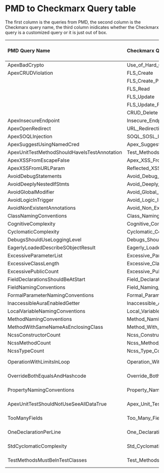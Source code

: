 # PMD to Checkmarx Query table

The first column is the queries from PMD, the second column is the Checkmarx query name, the third column inidicates whether the Checkmarx query is a customized query or it is just out of box.

| PMD Query Name                                   |          Checkmarx Query Name                     |      Customized or OutOfBox     |
|:-------------------------------------------------|:-----------------------------------------------   |:--------------------------------|
| ApexBadCrypto                                    | Use_of_Hard_Coded_Cryptographic_Key               | OutOfBox                        |
| ApexCRUDViolation                                | FLS_Create                                        | OutOfBox                        |
|                                                  | FLS_Create_Partial                                | OutOfBox                        |
|                                                  | FLS_Read                                          | OutOfBox                        |
|                                                  | FLS_Update                                        | OutOfBox                        |
|                                                  | FLS_Update_Partial                                | OutOfBox                        |
|                                                  | CRUD_Delete                                       | OutOfBox                        |
| ApexInsecureEndpoint                             | Insecure_Endpoint                                 | OutOfBox                        |       
| ApexOpenRedirect                                 | URL_Redirection_Attack                            | OutOfBox                        |
| ApexSOQLInjection                                | SOQL_SOSL_Injection                               | OutOfBox                        |
| ApexSuggestUsingNamedCred                        | Apex_Suggest_Using_Named_Cred                     | Customized                      |
| ApexUnitTestMethodShouldHaveIsTestAnnotation     | Test_Methods_With_No_Assert                       | OutOfBox                        |
| ApexXSSFromEscapeFalse                           | Apex_XSS_From_Escape_False                        | Customized                      |
| ApexXSSFromURLParam                              | Reflected_XSS                                     | OutOfBox                        |
| AvoidDebugStatements                             | Avoid_Debug_Statements                            | Customized                      |   
| AvoidDeeplyNestedIfStmts                         | Avoid_Deeply_Nested_IfStmts                       | Customized                      |  
| AvoidGlobalModifier                              | Avoid_Global_Modifier                             | Customized                      |  
| AvoidLogicInTrigger                              | Avoid_Logic_In_Trigger                            | Customized                      | 
| AvoidNonExistentAnnotations                      | Avoid_Non_Existent_Annotations                    | Customized                      |
| ClassNamingConventions                           | Class_Naming_Conventions                          | Customized                      |
| CognitiveComplexity                              | Cognitive_Complexity                              | Customized                      |
| CyclomaticComplexity                             | Cyclomatic_Complexity                             | Customized                      |
| DebugsShouldUseLoggingLevel                      | Debugs_Should_Use_Logging_Level                   | Customized                      |
| EagerlyLoadedDescribeSObjectResult               | Eagerly_Loaded_Describe_SObject_Result            | Customized                      |
| ExcessiveParameterList                           | Excessive_Parameter_List                          | Customized                      |
| ExcessiveClassLength                             | Excessive_Class_Length                            | Customized                      |
| ExcessivePublicCount                             | Excessive_Public_Count                            | Customized                      |
| FieldDeclarationsShouldBeAtStart                 | Field_Declarations_Should_Be_At_Start             | Customized                      |
| FieldNamingConventions                           | Field_Naming_Conventions                          | Customized                      |
| FormalParameterNamingConventions                 | Formal_Parameter_Naming_Conventions               | Customized                      |
| InaccessibleAuraEnabledGetter                    | Inaccessible_Aura_Enabled_Getter                  | Customized                      |
| LocalVariableNamingConventions                   | Local_Variable_Naming_Conventions                 | Customized                      |
| MethodNamingConventions                          | Method_Naming_Conventions                         | Customized                      |
| MethodWithSameNameAsEnclosingClass               | Method_With_Same_Name_As_Enclosing_Class          | Customized                      |
| NcssConstructorCount                             | Ncss_Constructor_Count                            | Customized                      |
| NcssMethodCount                                  | Ncss_Method_Count                                 | Customized                      |
| NcssTypeCount                                    | Ncss_Type_Count                                   | Customized                      |
| OperationWithLimitsInLoop                        | Operation_With_Limits_In_Loop                     | Customized (TO-DO)              |
| OverrideBothEqualsAndHashcode                    | Override_Both_Equals_And_Hashcode                 | Customized (TO-DO)              |
| PropertyNamingConventions                        | Property_Naming_Conventions                       | Customized (TO-DO)              |
| ApexUnitTestShouldNotUseSeeAllDataTrue           | Apex_Unit_Test_Should_Not_Use_See_All_Data_True   | Customized (TO-DO)              |
| TooManyFields                                    | Too_Many_Fields                                   | Customized (TO-DO)              |
| OneDeclarationPerLine                            | One_Declaration_Per_Line                          | Customized (TO-DO)              |
| StdCyclomaticComplexity                          | Std_Cyclomatic_Complexity                         | Customized (TO-DO)              |
| TestMethodsMustBeInTestClasses                   | Test_Methods_Must_Be_In_Test_Classes              | Customized (TO-DO)              |
